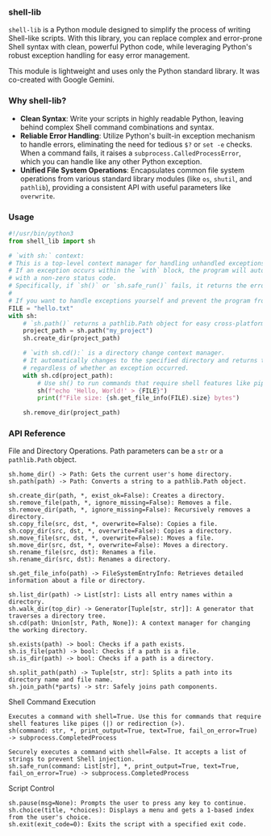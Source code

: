 ### shell-lib

`shell-lib` is a Python module designed to simplify the process of writing Shell-like scripts. With this library, you can replace complex and error-prone Shell syntax with clean, powerful Python code, while leveraging Python's robust exception handling for easy error management.

This module is lightweight and uses only the Python standard library. It was co-created with Google Gemini.

### Why shell-lib?

- **Clean Syntax**: Write your scripts in highly readable Python, leaving behind complex Shell command combinations and syntax.
- **Reliable Error Handling**: Utilize Python's built-in exception mechanism to handle errors, eliminating the need for tedious `$?` or `set -e` checks. When a command fails, it raises a `subprocess.CalledProcessError`, which you can handle like any other Python exception.
- **Unified File System Operations**: Encapsulates common file system operations from various standard library modules (like `os`, `shutil`, and `pathlib`), providing a consistent API with useful parameters like `overwrite`.

### Usage

```python
#!/usr/bin/python3
from shell_lib import sh

# `with sh:` context:
# This is a top-level context manager for handling unhandled exceptions.
# If an exception occurs within the `with` block, the program will automatically exit
# with a non-zero status code.
# Specifically, if `sh()` or `sh.safe_run()` fails, it returns the error exit code from the command.
#
# If you want to handle exceptions yourself and prevent the program from exiting, do not use this context manager.
FILE = "hello.txt"
with sh:
    # `sh.path()` returns a pathlib.Path object for easy cross-platform path manipulation.
    project_path = sh.path("my_project")
    sh.create_dir(project_path)

    # `with sh.cd():` is a directory change context manager.
    # It automatically changes to the specified directory and returns to the previous directory upon exiting,
    # regardless of whether an exception occurred.
    with sh.cd(project_path):
        # Use sh() to run commands that require shell features like pipes or redirection.
        sh(f"echo 'Hello, World!' > {FILE}")
        print(f"File size: {sh.get_file_info(FILE).size} bytes")

    sh.remove_dir(project_path)
```

### API Reference


File and Directory Operations. Path parameters can be a `str` or a `pathlib.Path` object.

```
sh.home_dir() -> Path: Gets the current user's home directory.
sh.path(path) -> Path: Converts a string to a pathlib.Path object.

sh.create_dir(path, *, exist_ok=False): Creates a directory.
sh.remove_file(path, *, ignore_missing=False): Removes a file.
sh.remove_dir(path, *, ignore_missing=False): Recursively removes a directory.
sh.copy_file(src, dst, *, overwrite=False): Copies a file.
sh.copy_dir(src, dst, *, overwrite=False): Copies a directory.
sh.move_file(src, dst, *, overwrite=False): Moves a file.
sh.move_dir(src, dst, *, overwrite=False): Moves a directory.
sh.rename_file(src, dst): Renames a file.
sh.rename_dir(src, dst): Renames a directory.

sh.get_file_info(path) -> FileSystemEntryInfo: Retrieves detailed information about a file or directory.

sh.list_dir(path) -> List[str]: Lists all entry names within a directory.
sh.walk_dir(top_dir) -> Generator[Tuple[str, str]]: A generator that traverses a directory tree.
sh.cd(path: Union[str, Path, None]): A context manager for changing the working directory.

sh.exists(path) -> bool: Checks if a path exists.
sh.is_file(path) -> bool: Checks if a path is a file.
sh.is_dir(path) -> bool: Checks if a path is a directory.

sh.split_path(path) -> Tuple[str, str]: Splits a path into its directory name and file name.
sh.join_path(*parts) -> str: Safely joins path components.
```

Shell Command Execution

```
Executes a command with shell=True. Use this for commands that require shell features like pipes (|) or redirection (>).
sh(command: str, *, print_output=True, text=True, fail_on_error=True) -> subprocess.CompletedProcess

Securely executes a command with shell=False. It accepts a list of strings to prevent Shell injection.
sh.safe_run(command: List[str], *, print_output=True, text=True, fail_on_error=True) -> subprocess.CompletedProcess
```

Script Control

```
sh.pause(msg=None): Prompts the user to press any key to continue.
sh.choice(title, *choices): Displays a menu and gets a 1-based index from the user's choice.
sh.exit(exit_code=0): Exits the script with a specified exit code.
```